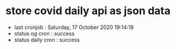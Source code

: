 # store covid daily api as json data

- last cronjob : Saturday, 17 October 2020 19:14:18
- status og cron : success
- status daily cron : success
      
      